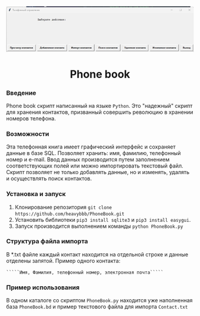 
<h4 align="center">
  <a href="https://github.com/heavybbb/PhoneBook">
    <img src="https://github.com/heavybbb/PhoneBook/blob/PhoneBook/PhoneBook.jpeg">  </a>


<center><h1> Phone book</center>

### Введение
Phone book скрипт написанный на языке ``` Python ```.
Это "надежный" скрипт для хранения контактов, призванный совершить революцию в хранении номеров телефона.

### Возможности
Эта телефонная книга имеет графический интерфейс и сохраняет данные в базе SQL.
Позволяет хранить: имя, фамилию, телефонный номер и e-mail.
Ввод данных производится путем заполнением соответствующих полей или можно импортировать текстовый файл.
Скрипт позволяет не только добавлять данные, но и изменять, удалять и осуществлять поиск контактов.

### Установка и запуск
1. Клонирование репозитория 
```git clone https://github.com/heavybbb/PhoneBook.git ```
2. Установить библиотеки 
```pip3 install sqlite3``` и ```pip3 install easygui```.
3. Запуск производится выполнением команды 
```python PhoneBook.py```

### Структура файла импорта
В *.txt файле каждый контакт находится на отдельной строке и данные отделены запятой.
Пример одного контакта:

    `````Имя, Фамилия, телефонный номер, электронная почта`````
### Пример использования
В одном каталоге со скриптом ```PhoneBook.py``` находится уже наполненная база ```PhoneBook.bd``` и пример текстового файла для импорта ```Contact.txt```
